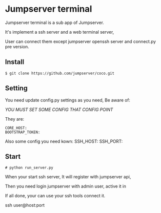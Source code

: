 # Jumpserver terminal

Jumpserver terminal is a sub app of Jumpserver.

It's implement a ssh server and a web terminal server,

User can connect them except jumpserver openssh server and connect.py
pre version.


## Install

    $ git clone https://github.com/jumpserver/coco.git

## Setting

You need update config.py settings as you need, Be aware of:

*YOU MUST SET SOME CONFIG THAT CONFIG POINT*

They are:

    CORE_HOST:
    BOOTSTRAP_TOKEN:

Also some config you need kown:
    SSH_HOST:
    SSH_PORT:


## Start

    # python run_server.py

When your start ssh server, It will register with jumpserver api,

Then you need login jumpserver with admin user, active it in <Terminal>

 If all done, your can use your ssh tools connect it.

ssh user@host:port

